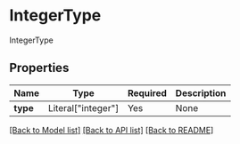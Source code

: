 # IntegerType

IntegerType

## Properties
| Name | Type | Required | Description |
| ------------ | ------------- | ------------- | ------------- |
**type** | Literal["integer"] | Yes | None |


[[Back to Model list]](../../../README.md#models-v2-link) [[Back to API list]](../../../README.md#documentation-for-api-endpoints) [[Back to README]](../../../README.md)
